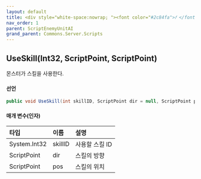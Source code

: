 ```yaml
---
layout: default
title: <div style="white-space:nowrap; "><font color="#2c84fa">𝑓 </font>UseSkill</div>
nav_order: 1
parent: ScriptEnemyUnitAI
grand_parent: Commons.Server.Scripts
---
```


## UseSkill(Int32, ScriptPoint, ScriptPoint)
몬스터가 스킬을 사용한다.

#### 선언
```cs
public void UseSkill(int skillID, ScriptPoint dir = null, ScriptPoint pos = null)
```

#### 매개 변수(인자)

|타입|이름|설명|
|:-|:-|:-|
|System.Int32|skillID|사용할 스킬 ID|
|ScriptPoint|dir|스킬의 방향|
|ScriptPoint|pos|스킬의 위치|
